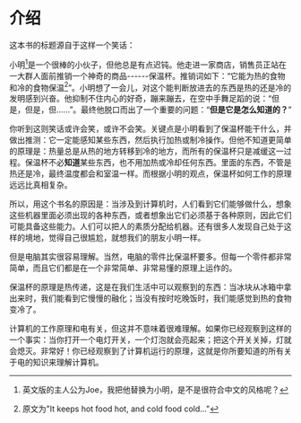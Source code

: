 # 介绍
这本书的标题源自于这样一个笑话：

小明[^1]是一个很棒的小伙子，但他总是有点迟钝。他走进一家商店，销售员正站在一大群人面前推销一个神奇的商品------保温杯。推销词如下：“它能为热的食物和冷的食物保温[^2]”。小明想了一会儿，对这个能判断放进去的东西是热的还是冷的发明感到兴奋。他抑制不住内心的好奇，蹦来蹦去，在空中手舞足蹈的说：“但是，但是，但......”。最终他脱口而出了一个重要的问题：“**但是它是怎么知道的？**”

你听到这则笑话或许会笑，或许不会笑。关键点是小明看到了保温杯能干什么，并做出推测：它一定能感知某些东西，然后执行加热或制冷操作。但他不知道更简单的原理是：热量总是从热的地方转移到冷的地方，而所有的保温杯只是减缓这一过程。保温杯不必**知道**某些东西，也不用加热或冷却任何东西。里面的东西，不管是热还是冷，最终温度都会和室温一样。而根据小明的观点，保温杯如何工作的原理远远比真相复杂。

所以，用这个书名的原因是：当涉及到计算机时，人们看到它们能够做什么，想象这些机器里面必须出现的各种东西，或者想象出它们必须基于各种原则，因此它们可能具备这些能力。人们可以把人的素质分配给机器。还有很多人发现自己处于这样的境地，觉得自己很尴尬，就想我们的朋友小明一样。

但是电脑其实很容易理解。当然，电脑的零件比保温杯要多。但每一个零件都非常简单，而且它们都是在一个非常简单、非常易懂的原理上运作的。

保温杯的原理是热传递，这是在我们生活中可以观察到的东西：当冰块从冰箱中拿出来时，我们能看到它慢慢的融化；当没有按时吃晚饭时，我们能感觉到热的食物变冷了。

计算机的工作原理和电有关，但这并不意味着很难理解。如果你已经观察到这样的一个事实：当你打开一个电灯开关，一个灯泡就会亮起来；把这个开关关掉，灯就会熄灭。非常好！你已经观察到了计算机运行的原理，这就是你所要知道的所有关于电的知识来理解计算机。

[^1]: 英文版的主人公为Joe，我把他替换为小明，是不是很符合中文的风格呢？

[^2]: 原文为"It keeps hot food hot, and cold food cold..."
